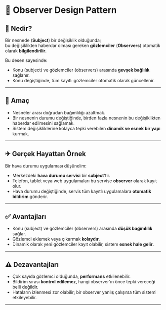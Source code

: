 # 👀 Observer Design Pattern

## 📌 Nedir?
Bir nesnede (**Subject**) bir değişiklik olduğunda;  
bu değişiklikten haberdar olması gereken **gözlemciler** (**Observers**) otomatik olarak **bilgilendirilir**.

Bu desen sayesinde:
- Konu (subject) ve gözlemciler (observers) arasında **gevşek bağlılık** sağlanır.
- Konu değiştiğinde, tüm kayıtlı gözlemciler otomatik olarak güncellenir.

---

## 🎯 Amaç
- Nesneler arası doğrudan bağımlılığı azaltmak.
- Bir nesnenin durumu değiştiğinde, birden fazla nesnenin bu değişiklikten haberdar edilmesini sağlamak.
- Sistem değişikliklerine kolayca tepki verebilen **dinamik ve esnek bir yapı** kurmak.

---

## ✈ Gerçek Hayattan Örnek
Bir hava durumu uygulaması düşünelim:
- Merkezdeki **hava durumu servisi** bir **subject**’tir.
- Telefon, tablet veya web uygulamaları bu servise **observer** olarak kayıt olur.
- Hava durumu değiştiğinde, servis tüm kayıtlı uygulamalara **otomatik bildirim** gönderir.

---

## ✅ Avantajları
- Konu (subject) ve gözlemciler (observers) arasında **düşük bağımlılık** sağlar.
- Gözlemci eklemek veya çıkarmak **kolaydır**.
- Dinamik olarak yeni gözlemciler kayıt olabilir, sistem **esnek hale gelir**.

---

## ⚠ Dezavantajları
- Çok sayıda gözlemci olduğunda, **performans** etkilenebilir.
- Bildirim sırası **kontrol edilemez**, hangi observer’ın önce tepki vereceği belli değildir.
- Hataların izlenmesi zor olabilir; bir observer yanlış çalışırsa tüm sistemi etkileyebilir.

---
